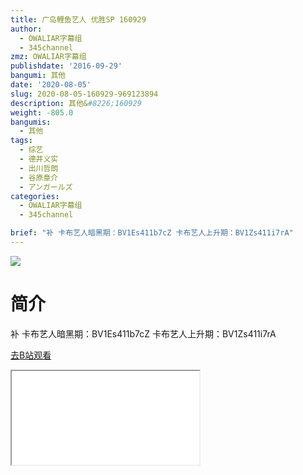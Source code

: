 ```yaml
---
title: 广岛鲤鱼艺人 优胜SP 160929
author:
  - OWALIAR字幕组
  - 345channel
zmz: OWALIAR字幕组
publishdate: '2016-09-29'
bangumi: 其他
date: '2020-08-05'
slug: 2020-08-05-160929-969123894
description: 其他&#8226;160929
weight: -805.0
bangumis:
  - 其他
tags:
  - 综艺
  - 德井义实
  - 出川哲朗
  - 谷原章介
  - アンガールズ
categories:
  - OWALIAR字幕组
  - 345channel

brief: "补 卡布艺人暗黑期：BV1Es411b7cZ 卡布艺人上升期：BV1Zs411i7rA"
---
```

![](https://raw.githubusercontent.com/tcgriffith/owaraisite/master/static/tmpimg/7cbcf9129d3e79c484e88b5524b15f59e1953293.jpg.480.jpg)
# 简介  
补
卡布艺人暗黑期：BV1Es411b7cZ
卡布艺人上升期：BV1Zs411i7rA  

[去B站观看](https://www.bilibili.com/video/av969123894/)
<div class ="resp-container"><iframe class="testiframe" src="//player.bilibili.com/player.html?aid=969123894"", scrolling="no", allowfullscreen="true" > </iframe></div> 

